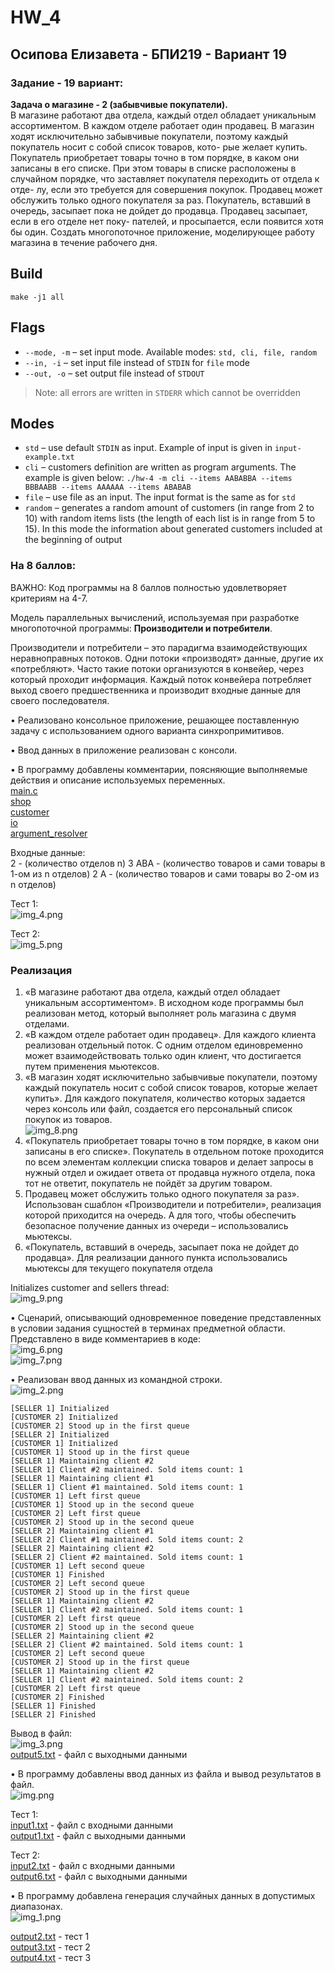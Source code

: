 # HW_4
## Осипова Елизавета - БПИ219 - Вариант 19

### Задание - 19 вариант:
<b>Задача о магазине - 2 (забывчивые покупатели).</b> <br>
В магазине работают два отдела, каждый отдел обладает уникальным ассортиментом. В каждом отделе работает один продавец. В магазин ходят исключительно забывчивые покупатели, поэтому каждый покупатель носит с собой список товаров, кото- рые желает купить. Покупатель приобретает товары точно в том порядке, в каком они записаны в его списке. При этом товары в списке расположены в случайном порядке, что заставляет покупателя переходить от отдела к отде- лу, если это требуется для совершения покупок. Продавец может обслужить только одного покупателя за раз. Покупатель, вставший в очередь, засыпает пока не дойдет до продавца. Продавец засыпает, если в его отделе нет поку- пателей, и просыпается, если появится хотя бы один. Создать многопоточное приложение, моделирующее работу магазина в течение рабочего дня.

## Build

`make -j1 all`

## Flags

- `--mode, -m` – set input mode. Available modes: `std, cli, file, random`
- `--in, -i` – set input file instead of `STDIN` for `file` mode
- `--out, -o` – set output file instead of `STDOUT`

> Note: all errors are written in `STDERR` which cannot be overridden

## Modes

- `std` – use default `STDIN` as input. Example of input is given in `input-example.txt`
- `cli` – customers definition are written as program arguments. The example is given below: `./hw-4 -m cli --items AABABBA --items BBBAABB --items AAAAAA --items ABABAB`
- `file` – use file as an input. The input format is the same as for `std`
- `random` – generates a random amount of customers (in range from 2 to 10) with random items lists (the length of each list is in range from 5 to 15). In this mode the information about generated customers included at the beginning of output



### На 8 баллов:

ВАЖНО: Код программы на 8 баллов полностью удовлетворяет критериям на 4-7.

Модель параллельных вычислений, используемая при разработке многопоточной программы: <b>Производители и потребители</b>. 

Производители и потребители – это парадигма взаимодействующих неравноправных потоков. Одни потоки «производят» данные, другие их «потребляют». Часто такие потоки организуются в конвейер, через который проходит информация. Каждый поток конвейера потребляет выход своего предшественника и производит входные данные для своего последователя.


• Реализовано консольное приложение, решающее поставленную задачу с использованием одного варианта синхропримитивов.<br>

• Ввод данных в приложение реализован с консоли. <br>

• В программу добавлены комментарии, поясняющие выполняемые действия и описание используемых переменных.<br>
[main.c](main.c) <br>
[shop](shop) <br>
[customer](customer) <br>
[io](io) <br>
[argument_resolver](argument_resolver) <br>


Входные данные:<br>
2        - (количество отделов n) 
3 ABA    - (количество товаров и сами товары в 1-ом из n отделов)
2 A      - (количество товаров и сами товары во 2-ом из n отделов)

Тест 1:<br>
![img_4.png](img_4.png)

Тест 2:<br>
![img_5.png](img_5.png)

### Реализация
1. «В магазине работают два отдела, каждый отдел обладает уникальным ассортиментом». 
В исходном коде программы был реализован метод, который выполняет роль магазина с двумя отделами. 
2. «В каждом отделе работает один продавец». 
Для каждого клиента реализован отдельный поток. С одним отделом единовременно может взаимодействовать только один клиент, что достигается путем применения мьютексов.
3. «В магазин ходят исключительно забывчивые покупатели, поэтому каждый покупатель носит с собой список товаров, которые желает купить». 
Для каждого покупателя, количество которых задается через консоль или файл, создается его персональный список покупок из товаров.<br>
![img_8.png](img_8.png)
4. «Покупатель приобретает товары точно в том порядке, в каком они записаны в его списке».
   Покупатель в отдельном потоке проходится по всем элементам коллекции списка товаров и делает запросы в нужный отдел и ожидает ответа от продавца нужного отдела, пока тот не ответит, покупатель не пойдёт за другим товаром.
5. Продавец может обслужить только одного покупателя за раз». 
Использован сшаблон «Производители и потребители», реализация которой приходится на очередь. А для того, чтобы обеспечить безопасное получение данных из очереди – использовались мьютексы.
6. «Покупатель, вставший в очередь, засыпает пока не дойдет до продавца». Для реализации данного пункта использовались мьютексы для текущего покупателя отдела

Initializes customer and sellers thread:<br>
![img_9.png](img_9.png)


• Сценарий, описывающий одновременное поведение представленных в условии задания сущностей в терминах предметной области.
Представлено в виде комментариев в коде:<br>
![img_6.png](img_6.png)<br>
![img_7.png](img_7.png)<br>


• Реализован ввод данных из командной строки.<br>
![img_2.png](img_2.png)
```
[SELLER 1] Initialized
[CUSTOMER 2] Initialized
[CUSTOMER 2] Stood up in the first queue
[SELLER 2] Initialized
[CUSTOMER 1] Initialized
[CUSTOMER 1] Stood up in the first queue
[SELLER 1] Maintaining client #2
[SELLER 1] Client #2 maintained. Sold items count: 1
[SELLER 1] Maintaining client #1
[SELLER 1] Client #1 maintained. Sold items count: 1
[CUSTOMER 1] Left first queue
[CUSTOMER 1] Stood up in the second queue
[CUSTOMER 2] Left first queue
[CUSTOMER 2] Stood up in the second queue
[SELLER 2] Maintaining client #1
[SELLER 2] Client #1 maintained. Sold items count: 2
[SELLER 2] Maintaining client #2
[SELLER 2] Client #2 maintained. Sold items count: 1
[CUSTOMER 1] Left second queue
[CUSTOMER 1] Finished
[CUSTOMER 2] Left second queue
[CUSTOMER 2] Stood up in the first queue
[SELLER 1] Maintaining client #2
[SELLER 1] Client #2 maintained. Sold items count: 1
[CUSTOMER 2] Left first queue
[CUSTOMER 2] Stood up in the second queue
[SELLER 2] Maintaining client #2
[SELLER 2] Client #2 maintained. Sold items count: 1
[CUSTOMER 2] Left second queue
[CUSTOMER 2] Stood up in the first queue
[SELLER 1] Maintaining client #2
[SELLER 1] Client #2 maintained. Sold items count: 2
[CUSTOMER 2] Left first queue
[CUSTOMER 2] Finished
[SELLER 1] Finished
[SELLER 2] Finished
```

Вывод в файл:<br>
![img_3.png](img_3.png)<br>
[output5.txt](output5.txt) - файл с выходными данными

• В программу добавлены ввод данных из файла и вывод результатов в файл.<br>
![img.png](img.png)

Тест 1: <br>
[input1.txt](input1.txt) - файл с входными данными<br>
[output1.txt](output1.txt) - файл с выходными данными 

Тест 2: <br>
[input2.txt](input2.txt) - файл с входными данными<br>
[output6.txt](output6.txt) - файл с выходными данными

• В программу добавлена генерация случайных данных в допустимых диапазонах.<br>
![img_1.png](img_1.png)

[output2.txt](output2.txt) - тест 1 <br>
[output3.txt](output3.txt) - тест 2 <br>
[output4.txt](output4.txt) - тест 3 <br>
















